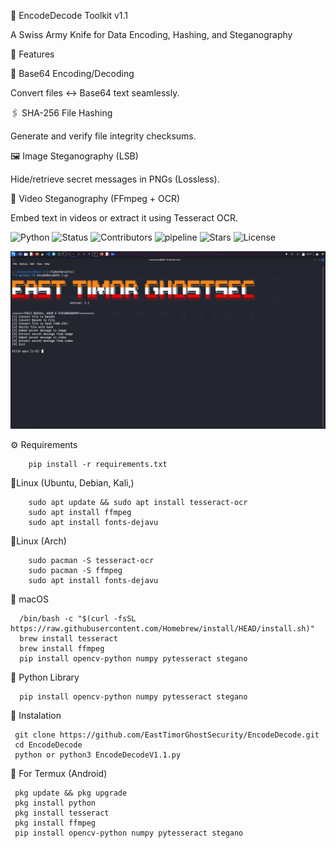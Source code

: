 🔐 EncodeDecode Toolkit v1.1

A Swiss Army Knife for Data Encoding, Hashing, and Steganography

🌟 Features

   🔢 Base64 Encoding/Decoding
    
   Convert files ↔ Base64 text seamlessly.

   🖇️ SHA-256 File Hashing
     
   Generate and verify file integrity checksums.
   
   🖼️ Image Steganography (LSB)
   
   Hide/retrieve secret messages in PNGs (Lossless).
   
   🎥 Video Steganography (FFmpeg + OCR)
      
   Embed text in videos or extract it using Tesseract OCR.


![Python](https://img.shields.io/badge/Python-3.8+-blue?style=for-the-badge&logo=python)
![Status](https://img.shields.io/badge/Ready-yellow?style=for-the-badge)
![Contributors](https://img.shields.io/badge/Contributors-EastTimorGhostSecurity-green?style=for-the-badge)
![pipeline](https://img.shields.io/badge/pipeline-passed-brightgreen)
![Stars](https://img.shields.io/github/stars/EastTimorGhostSecurity?style=social)
![License](https://img.shields.io/badge/license-MIT-blue)


![My Photo](./encode.png)



⚙ Requirements

        pip install -r requirements.txt

🐧Linux (Ubuntu, Debian, Kali,)
        
        sudo apt update && sudo apt install tesseract-ocr
        sudo apt install ffmpeg
        sudo apt install fonts-dejavu
   
 🐧Linux (Arch)
 
        sudo pacman -S tesseract-ocr
        sudo pacman -S ffmpeg
        sudo apt install fonts-dejavu
   
  🍏 macOS
      
      /bin/bash -c "$(curl -fsSL https://raw.githubusercontent.com/Homebrew/install/HEAD/install.sh)"
      brew install tesseract
      brew install ffmpeg
      pip install opencv-python numpy pytesseract stegano
 
 🐍 Python Library

      pip install opencv-python numpy pytesseract stegano


 🚀 Instalation

     git clone https://github.com/EastTimorGhostSecurity/EncodeDecode.git
     cd EncodeDecode
     python or python3 EncodeDecodeV1.1.py

 📱 For Termux (Android)
     
     pkg update && pkg upgrade
     pkg install python
     pkg install tesseract
     pkg install ffmpeg
     pip install opencv-python numpy pytesseract stegano
